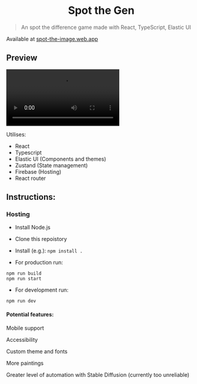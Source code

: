 <h1 align="center">Spot the Gen</h1>

> An spot the difference game made with React, TypeScript, Elastic UI

Available at [spot-the-image.web.app](https://spot-the-image.web.app/)

<h2>Preview</h2> 

![Gif ot the app in action](https://i.imgur.com/CkMPAtZ.mp4)

Utilises: 

- React
- Typescript
- Elastic UI (Components and themes)
- Zustand (State management)
- Firebase (Hosting)
- React router

<h2></h2>

<h2>Instructions:</h2> 

<h3>Hosting</h3>

* Install Node.js

* Clone this repoistory 

* Install (e.g.): `npm install .`

* For production run:

```
npm run build
npm run start
```

* For development run:

```
npm run dev
```

<h4>Potential features:</h4> 

Mobile support

Accessibility

Custom theme and fonts

More paintings

Greater level of automation with Stable Diffusion (currently too unreliable)
